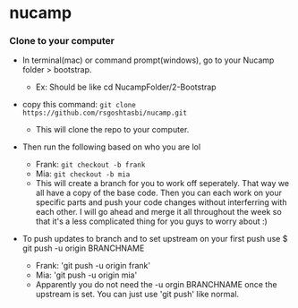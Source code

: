 # nucamp

### Clone to your computer
- In terminal(mac) or command prompt(windows), go to your Nucamp folder > bootstrap.
  - Ex: Should be like cd NucampFolder/2-Bootstrap
- copy this command: `git clone https://github.com/rsgoshtasbi/nucamp.git`
  - This will clone the repo to your computer.
- Then run the following based on who you are lol
  - Frank: `git checkout -b frank`
  - Mia: `git checkout -b mia`
  - This will create a branch for you to work off seperately. That way we all have a copy of the base code. Then you can each work on your specific parts and push your code changes without interferring with each other. I will go ahead and merge it all throughout the week so that it's a less complicated thing for you guys to worry about :)

- To push updates to branch and to set upstream on your first push use $ git push -u origin BRANCHNAME
  - Frank: 'git push -u origin frank'
  - Mia: 'git push -u origin mia'
  - Apparently you do not need the -u orgin BRANCHNAME once the upstream is set. You can just use 'git push' like normal.
 
